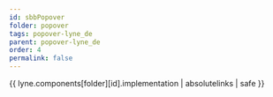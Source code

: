 ```yaml
---
id: sbbPopover
folder: popover
tags: popover-lyne_de
parent: popover-lyne_de
order: 4
permalink: false  
---
```

{{ lyne.components[folder][id].implementation | absolutelinks | safe }}


